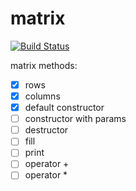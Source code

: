 # matrix

[![Build Status](https://travis-ci.org/kate-lozovaya/matrix.svg?branch=master)](https://travis-ci.org/kate-lozovaya/matrix.svg?branch=master)

matrix methods:
- [x] rows
- [x] columns
- [x] default constructor
- [ ] constructor with params
- [ ] destructor
- [ ] fill
- [ ] print
- [ ] operator +
- [ ] operator *

